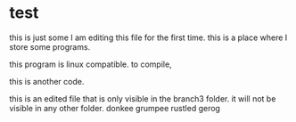# test
this is just some
I am editing this file for the first time. 
this is a place where I store some programs. 

this program is linux compatible. 
to compile, 

this is another code.

this is an edited file that is only visible
in the branch3 folder. it will not be 
visible in any other folder.
donkee
grumpee
rustled
gerog
